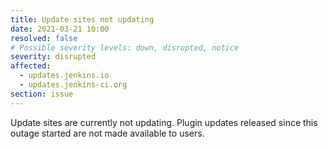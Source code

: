 ```yaml
---
title: Update sites not updating
date: 2021-03-21 10:00
resolved: false
# Possible severity levels: down, disrupted, notice
severity: disrupted
affected:
  - updates.jenkins.io
  - updates.jenkins-ci.org
section: issue
---
```


Update sites are currently not updating. Plugin updates released since this outage started are not made available to users.
